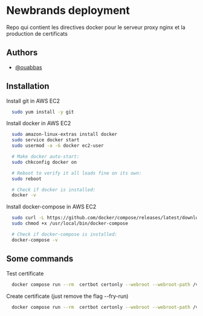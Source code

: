 
# Newbrands deployment

Repo qui contient les directives docker pour le serveur proxy nginx et la production de certificats
## Authors

- [@ouabbas](https://www.github.com/ouabbas)


## Installation

Install git in AWS EC2

```bash
  sudo yum install -y git
```
    
Install docker in AWS EC2

```bash
  sudo amazon-linux-extras install docker
  sudo service docker start
  sudo usermod -a -G docker ec2-user

  # Make docker auto-start:
  sudo chkconfig docker on

  # Reboot to verify it all loads fine on its own:
  sudo reboot

  # Check if docker is installed:
  docker -v
```
    
Install docker-compose in AWS EC2

```bash
  sudo curl -L https://github.com/docker/compose/releases/latest/download/docker-compose-$(uname -s)-$(uname -m) -o /usr/local/bin/docker-compose
  sudo chmod +x /usr/local/bin/docker-compose

  # Check if docker-compose is installed:
  docker-compose -v
```

## Some commands

Test certificate

```bash
  docker compose run --rm  certbot certonly --webroot --webroot-path /var/www/certbot/ --dry-run -d server.newbrands.fr
```

Create certificate (just remove the flag --fry-run)

```bash
  docker compose run --rm  certbot certonly --webroot --webroot-path /var/www/certbot/ -d server.newbrands.fr
```
